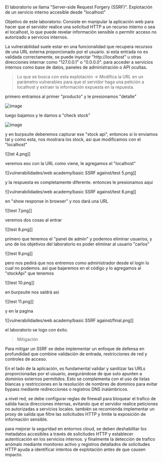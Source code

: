 
El laboratorio se llama "Server-side Request Forgery (SSRF)". Explotación de un servicio interno accesible desde "localhost"

Objetivo de este laboratorio:   Consiste en manipular la aplicación web para hacer que el servidor  realice una solicitud HTTP a un recurso interno o sea el localhost, lo que puede revelar información sensible o permitir acceso no autorizado a servicios internos. 

La vulnerabilidad suele estar en una funcionalidad que recupera recursos de una URL externa proporcionado por el usuario. si esta entrada no es validada correctamente, se puede inyectar "http://localhost" u otras direcciones internar como "127.0.0.1" o "0.0.0.0". para acceder a servicios internos como base de datos, paneles de administración o API ocultas. 

> Lo que se busca con esta explotación -> Modifica la URL en un parámetro vulnerables para que el servidor haga una petición a localhost y extraer la información expuesta en la repuesta. 

primero entramos al primer "producto" y le presionamos "detalle" 

![image](https://github.com/user-attachments/assets/48b56bf0-f23b-4c57-9048-117438d77027)

luego bajamos y le damos a  "check stock" 

![image](https://github.com/user-attachments/assets/2d0e0850-a469-4b31-9b58-2298651dadb3)

y en burpsuite deberemos capturar ese "stock api", entonces si lo enviamos tal y como esta, nos mostrara los stock, así que modificamos con el "localhost" 

![[tet 4.png]]

veremos eso con la URL como viene, le agregamos el "localhost"

![[vulnerabilidades/web academy/basic SSRF against/test 5.png]]

y la respuesta es completamente diferente. entonces le presionamos aqui

![[vulnerabilidades/web academy/basic SSRF against/test 6.png]]

en "show response in browser" y nos dará una URL 

![[test 7.png]]

veremos dos cosas al entrar

![[test 8.png]]

primero que tenemos el "panel de admin" y podemos eliminar usuarios, y uno de los objetivos del laboratorio es poder eliminar al usuario "carlos" 

![[test 9.png]]

pero nos pedirá que nos entremos como administrador desde el login lo cual no podemos. así que bajaremos en el código y lo agregamos al "stockApi" que tenemos

![[test 10.png]]

en burpsuite nos saldrá así

![[test 11.png]]

y en la pagina 

![[vulnerabilidades/web academy/basic SSRF against/final.png]]

el laboratorio se logo con éxito. 

> Mitigación 

Para mitigar un SSRF se debe implementar un enfoque de defensa en profundidad que combine validación de entrada, restricciones de red y controles de acceso.

En el lado de la aplicación, es fundamental validar y sanitizar las URLs proporcionadas por el usuario, asegurándose de que solo apunten a dominios externos permitidos. Esto se complementa con el uso de listas blancas y restricciones en la resolución de nombres de dominios para evitar bypass mediante redirecciones o registros DNS inalámbricos. 

a nivel red, se debe configurar reglas de firewall para bloquear el trafico de salida hacia direcciones internas, evitando que el servidor realice peticiones no autorizadas a servicios locales. también se recomienda implementar un proxy de salida que filtre las solicitudes HTTP y limite la exposición de información sensible.

para mejorar la seguridad en entornos cloud, se deben deshabilitar los metadatos accesibles a través de solicitudes HTTP y establecer autenticación en los servicios internos. y finalmente la detección de trafico anómalo mediante monitoreo activo y registros detallados de solicitudes HTTP ayuda a identificar intentos de explotación antes de que causen impacto.  
